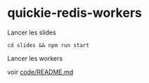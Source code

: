# quickie-redis-workers

Lancer les slides

```shell
cd slides && npm run start
```

Lancer les workers

voir [code/README.md](./code/README.md)
